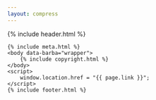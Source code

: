 ```yaml
--- 
layout: compress
---
```

<!doctype html>
<html lang="en">
    <title>{% if page.title %}{{ page.title }} – {% endif %}{{ site.title }}</title>
    {% include header.html %}

    {% include meta.html %}
    <body data-barba="wrapper">
        {% include copyright.html %}
    </body>
    <script>
        window.location.href = "{{ page.link }}";
    </script>
    {% include footer.html %}
</html>